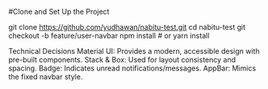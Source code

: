 
#Clone and Set Up the Project

git clone https://github.com/yudhawan/nabitu-test.git
cd nabitu-test
git checkout -b feature/user-navbar
npm install  # or yarn install

Technical Decisions
Material UI: Provides a modern, accessible design with pre-built components.
Stack & Box: Used for layout consistency and spacing.
Badge: Indicates unread notifications/messages.
AppBar: Mimics the fixed navbar style.
